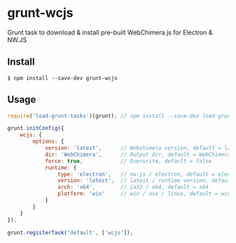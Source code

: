 # grunt-wcjs
Grunt task to download & install pre-built WebChimera.js for Electron &amp; NW.JS


## Install

```
$ npm install --save-dev grunt-wcjs
```


## Usage

```js
require('load-grunt-tasks')(grunt); // npm install --save-dev load-grunt-tasks

grunt.initConfig({
	wcjs: {
        options: {
            version: 'latest',      // Webchimera version, default = latest
            dir: 'WebChimera',      // Output dir, default = WebChimera
            force: true,            // Overwrite, default = false
            runtime: {
                type: 'electron',   // nw.js / electron, default = electron
                version: 'latest',  // latest / runtime version, default = latest
                arch: 'x64',        // ia32 / x64, default = x64
                platform: 'win'     // win / osx / linux, default = win
            }
        }
    }
});

grunt.registerTask('default', ['wcjs']);
```
